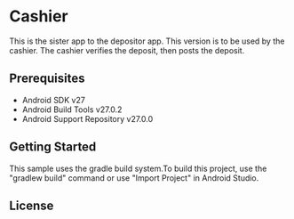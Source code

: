 # Cashier
This is the sister app to the depositor app. This version is to be used by the cashier. The cashier verifies the deposit, then posts the deposit.

## Prerequisites
* Android SDK v27
* Android Build Tools v27.0.2
* Android Support Repository v27.0.0

## Getting Started
This sample uses the gradle build system.To build this project, use the "gradlew build" command or use "Import Project" in Android Studio.


## License

